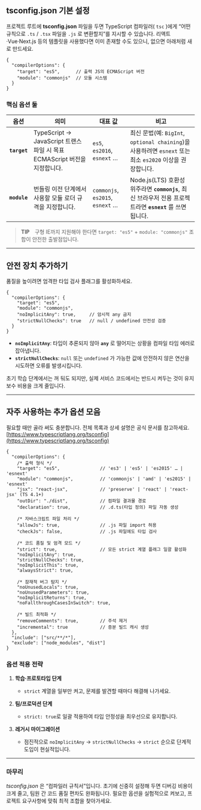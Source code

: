 ## tsconfig.json 기본 설정

프로젝트 루트에 **tsconfig.json** 파일을 두면 TypeScript 컴파일러( `tsc` )에게 “어떤 규칙으로 `.ts` / `.tsx` 파일을 `.js` 로 변환할지”를 지시할 수 있습니다.
리액트·Vue·Next.js 등의 템플릿을 사용했다면 이미 존재할 수도 있으니, 없으면 아래처럼 새로 만드세요.

```jsonc
{
  "compilerOptions": {
    "target": "es5",      // 출력 JS의 ECMAScript 버전
    "module": "commonjs"  // 모듈 시스템
  }
}
```

### 핵심 옵션 둘

| 옵션           | 의미                                                       | 대표 값                             | 비고                                                                                |
| ------------ | -------------------------------------------------------- | -------------------------------- | --------------------------------------------------------------------------------- |
| **`target`** | TypeScript → JavaScript 트랜스파일 시 목표 ECMAScript 버전을 지정합니다. | `es5`, `es2016`, `esnext` …      | 최신 문법(예: `BigInt`, `optional chaining`)을 사용하려면 `esnext` 또는 최소 `es2020` 이상을 권장합니다. |
| **`module`** | 번들링 이전 단계에서 사용할 모듈 로더 규격을 지정합니다.                         | `commonjs`, `es2015`, `esnext` … | Node.js(LTS) 호환성 위주라면 **`commonjs`**, 최신 브라우저 전용 프로젝트라면 **`esnext`** 를 쓰면 됩니다.    |

> **TIP** 구형 IE까지 지원해야 한다면 `target: "es5"` + `module: "commonjs"` 조합이 안전한 출발점입니다.

---

## 안전 장치 추가하기

품질을 높이려면 엄격한 타입 검사 플래그를 활성화하세요.

```jsonc
{
  "compilerOptions": {
    "target": "es5",
    "module": "commonjs",
    "noImplicitAny": true,     // 암시적 any 금지
    "strictNullChecks": true   // null / undefined 안전성 검증
  }
}
```

* **`noImplicitAny`**: 타입이 추론되지 않아 **`any`** 로 떨어지는 상황을 컴파일 타임 에러로 잡아냅니다.
* **`strictNullChecks`**: `null` 또는 `undefined` 가 가능한 값에 안전하지 않은 연산을 시도하면 오류를 발생시킵니다.

초기 학습 단계에서는 꺼 둬도 되지만, 실제 서비스 코드에서는 반드시 켜두는 것이 유지보수 비용을 크게 줄입니다.

---

## 자주 사용하는 추가 옵션 모음

필요할 때만 골라 써도 충분합니다. 전체 목록과 상세 설명은 공식 문서를 참고하세요.
[https://www.typescriptlang.org/tsconfig](https://www.typescriptlang.org/tsconfig)

```jsonc
{
  "compilerOptions": {
    /* 출력 형식 */
    "target": "es5",               // 'es3' | 'es5' | 'es2015' … | 'esnext'
    "module": "commonjs",          // 'commonjs' | 'amd' | 'es2015' | 'esnext'
    "jsx": "react-jsx",            // 'preserve' | 'react' | 'react-jsx' (TS 4.1+)
    "outDir": "./dist",            // 컴파일 결과물 경로
    "declaration": true,           // .d.ts(타입 정의) 파일 자동 생성

    /* 자바스크립트 파일 처리 */
    "allowJs": true,               // .js 파일 import 허용
    "checkJs": false,              // .js 파일에도 타입 검사

    /* 코드 품질 및 엄격 모드 */
    "strict": true,                // 모든 strict 계열 플래그 일괄 활성화
    "noImplicitAny": true,
    "strictNullChecks": true,
    "noImplicitThis": true,
    "alwaysStrict": true,

    /* 잠재적 버그 탐지 */
    "noUnusedLocals": true,
    "noUnusedParameters": true,
    "noImplicitReturns": true,
    "noFallthroughCasesInSwitch": true,

    /* 빌드 최적화 */
    "removeComments": true,        // 주석 제거
    "incremental": true            // 증분 빌드 캐시 생성
  },
  "include": ["src/**/*"],
  "exclude": ["node_modules", "dist"]
}
```

### 옵션 적용 전략

1. **학습·프로토타입 단계**

   * `strict` 계열을 일부만 켜고, 문제를 발견할 때마다 해결해 나가세요.
2. **팀/프로덕션 단계**

   * `strict: true`로 일괄 적용하여 타입 안정성을 최우선으로 유지합니다.
3. **레거시 마이그레이션**

   * 점진적으로 `noImplicitAny` → `strictNullChecks` → `strict` 순으로 단계적 도입이 현실적입니다.

---

### 마무리

*tsconfig.json* 은 “컴파일러 규칙서”입니다.
초기에 신중히 설정해 두면 디버깅 비용이 크게 줄고, 팀원 간 코드 품질 편차도 완화됩니다. 필요한 옵션을 실험적으로 켜보고, 프로젝트 요구사항에 맞춰 최적 조합을 찾아가세요.
